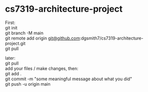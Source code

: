 # cs7319-architecture-project

First:  
git init  
git branch -M main  
git remote add origin git@github.com:dgsmith7/cs7319-architecture-project.git  
git pull

later:  
git pull  
add your files / make changes, then:  
git add .  
git commit -m "some meaningful message about what you did"  
git push -u origin main
